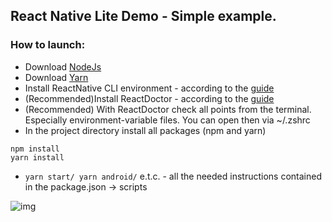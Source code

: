 

## React Native Lite Demo - Simple example.

### How to launch: 

* Download [NodeJs](https://nodejs.org/en)
* Download [Yarn](https://classic.yarnpkg.com/lang/en/docs/install/#mac-stable)
* Install ReactNative CLI environment - according to the [guide](https://reactnative.dev/docs/environment-setup)
* (Recommended)Install ReactDoctor - according to the [guide](https://reactnative.dev/blog/2019/11/18/react-native-doctor)
* (Recommended) With ReactDoctor check all points from the terminal. Especially environment-variable files. You can open then via ~/.zshrc 
* In the project directory install all packages (npm and yarn)
```
npm install
yarn install
```


* ``` yarn start/ yarn android/ ``` e.t.c. - all the needed instructions contained in the package.json -> scripts

![img](https://i.imgur.com/JUySdBR.jpeg)
